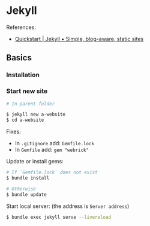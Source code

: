 # Jekyll

References:

- [Quickstart | Jekyll • Simple, blog-aware, static sites](https://jekyllrb.com/docs/)

## Basics

### Installation

### Start new site

```bash
# In parent folder

$ jekyll new a-website
$ cd a-website
```

Fixes:

- In `.gitignore` add: `Gemfile.lock`
- In `Gemfile` add: `gem "webrick"`


Update or install gems:

```bash
# If `Gemfile.lock` does not exist
$ bundle install

# Otherwise
$ bundle update
```


Start local server: (the address is `Server address`)

```bash
$ bundle exec jekyll serve --livereload
```
